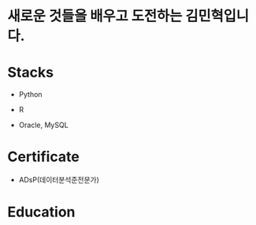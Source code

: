 # 새로운 것들을 배우고 도전하는 김민혁입니다.

# Stacks

- Python

- R

- Oracle, MySQL

# Certificate

- ADsP(데이터분석준전문가)

# Education

